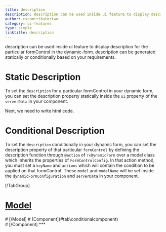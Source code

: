 ```yaml
---
title: description
description: description can be used inside ui feature to display description for the particular formControl in the dynamic-form. description can be generated statically or conditionally based on your requirements.
author: rxcontributortwo
category: ui-features
type: simple
linktitle: description
---
```


<div class="title-bar"><p>description can be used inside ui feature to display description for the particular formControl in the dynamic-form. description can be generated statically or conditionally based on your requirements.</p></div>

# Static Description

To set the `description` for a particular formControl in your dynamic form, you can set the description property statically inside the `ui` property of the `serverData` in your component.

<div component="app-code" key="description-static-component"></div>
Next, we need to write html code.
<div component="app-code" key="description-static-html"></div>
<div component="app-example-runner" ref-component="app-description-static"></div>

# Conditional Description

To set the `description` conditionally in your dynamic form, you can set the description property of that particular `formControl` by defining the description function through `@action` of `rxDynamicForm` over a model class which inherits the properties of `FormControlConfig`. In that action method, you must set a `keyName` and `actions` which will contain the condition to be applied on that formControl. These `model` and `modelName` will be set inside the `dynamicFormConfiguration` and `serverData` in your component.

<div component="app-tabs" key="conditional"></div>

[!TabGroup]
# [Model](#tab\conditionalmodel)
<div component="app-code" key="description-conditional-model"></div> 
# [/Model]
# [Component](#tab\conditionalcomponent)
<div component="app-code" key="description-conditional-component"></div> 
# [/Component]
***

<div component="app-code" key="description-conditional-html"></div>
<div component="app-example-runner" ref-component="app-description-conditional"></div>